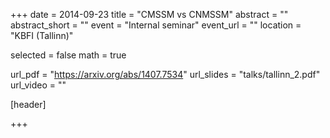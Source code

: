 +++
date = 2014-09-23
title = "CMSSM vs CNMSSM"
abstract = ""
abstract_short = ""
event = "Internal seminar"
event_url = ""
location = "KBFI (Tallinn)"

selected = false
math = true

url_pdf = "https://arxiv.org/abs/1407.7534"
url_slides = "talks/tallinn_2.pdf"
url_video = ""

[header]

+++
